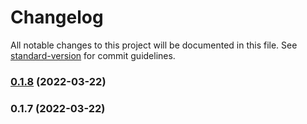 # Changelog

All notable changes to this project will be documented in this file. See [standard-version](https://github.com/conventional-changelog/standard-version) for commit guidelines.

### [0.1.8](https://github.com/ukemi-project/mvmnt-park.com/compare/v0.1.7...v0.1.8) (2022-03-22)

### 0.1.7 (2022-03-22)
